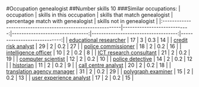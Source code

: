 #Occupation genealogist
##Number skills 10
###Similar occupations:
| occupation                                                  |   skills in this occupation |   skills that match genealogist |   percentage match with genealogist |   skills not in genealogist |
|:------------------------------------------------------------|----------------------------:|--------------------------------:|------------------------------------:|----------------------------:|
| [educational researcher](educational_researcher.md)         |                          17 |                               3 |                                 0.3 |                          14 |
| [credit risk analyst](credit_risk_analyst.md)               |                          29 |                               2 |                                 0.2 |                          27 |
| [police commissioner](police_commissioner.md)               |                          18 |                               2 |                                 0.2 |                          16 |
| [intelligence officer](intelligence_officer.md)             |                          10 |                               2 |                                 0.2 |                           8 |
| [ICT research consultant](ICT_research_consultant.md)       |                          21 |                               2 |                                 0.2 |                          19 |
| [computer scientist](computer_scientist.md)                 |                          12 |                               2 |                                 0.2 |                          10 |
| [police detective](police_detective.md)                     |                          14 |                               2 |                                 0.2 |                          12 |
| [historian](historian.md)                                   |                          11 |                               2 |                                 0.2 |                           9 |
| [call centre analyst](call_centre_analyst.md)               |                          20 |                               2 |                                 0.2 |                          18 |
| [translation agency manager](translation_agency_manager.md) |                          31 |                               2 |                                 0.2 |                          29 |
| [polygraph examiner](polygraph_examiner.md)                 |                          15 |                               2 |                                 0.2 |                          13 |
| [user experience analyst](user_experience_analyst.md)       |                          17 |                               2 |                                 0.2 |                          15 |
